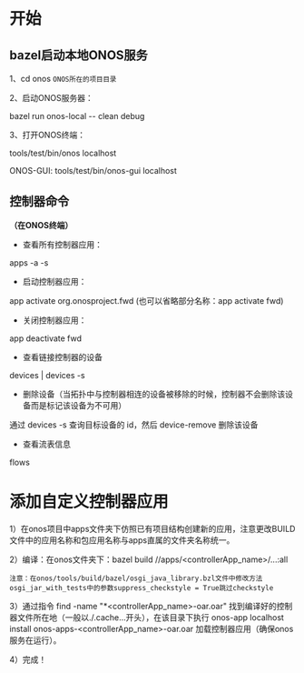 # 开始

## bazel启动本地ONOS服务

1、cd onos `ONOS所在的项目目录`

2、启动ONOS服务器：

bazel run onos-local -- clean debug

3、打开ONOS终端：

tools/test/bin/onos localhost

ONOS-GUI: tools/test/bin/onos-gui localhost

## 控制器命令

**（在ONOS终端）**

- 查看所有控制器应用：

apps -a -s

- 启动控制器应用：

app activate org.onosproject.fwd (也可以省略部分名称：app activate fwd)

- 关闭控制器应用：

app deactivate fwd

- 查看链接控制器的设备

devices | devices -s

- 删除设备（当拓扑中与控制器相连的设备被移除的时候，控制器不会删除该设备而是标记该设备为不可用）

通过 devices -s 查询目标设备的 id，然后 device-remove <id> 删除该设备

- 查看流表信息

flows

# 添加自定义控制器应用

1）在onos项目中apps文件夹下仿照已有项目结构创建新的应用，注意更改BUILD文件中的应用名称和包应用名称与apps直属的文件夹名称统一。

2）编译：在onos文件夹下：bazel build //apps/<controllerApp_name>/...:all

`注意：在onos/tools/build/bazel/osgi_java_library.bzl文件中修改方法osgi_jar_with_tests中的参数suppress_checkstyle = True跳过checkstyle`

3）通过指令 find -name "*<controllerApp_name>-oar.oar" 找到编译好的控制器文件所在地（一般以./.cache...开头），在该目录下执行 onos-app localhost install onos-apps-<controllerApp_name>-oar.oar 加载控制器应用（确保onos服务在运行）。

4）完成！